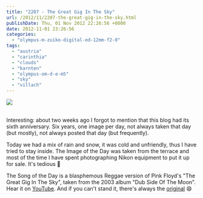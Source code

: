 ```yaml
---
title: "2207 - The Great Gig In The Sky"
url: /2012/11/2207-the-great-gig-in-the-sky.html
publishDate: Thu, 01 Nov 2012 22:26:56 +0000
date: 2012-11-01 23:26:56
categories: 
  - "olympus-m-zuiko-digital-ed-12mm-f2-0"
tags: 
  - "austria"
  - "carinthia"
  - "clouds"
  - "karnten"
  - "olympus-om-d-e-m5"
  - "sky"
  - "villach"
---
```

<div class="container">
<div class="center"><a target="_blank" href="https://d25zfm9zpd7gm5.cloudfront.net/1200x1200/2012/20121101_160847_lr.jpg"><img src="https://d25zfm9zpd7gm5.cloudfront.net/0600x0600/2012/20121101_160847_lr.jpg" /></a></div>
</div>
<br />

Interesting: about two weeks ago I forgot to mention that this blog had its sixth anniversary. Six years, one image per day, not always taken that day (but mostly), not always posted that day (but frequently).

 Today we had a mix of rain and snow, it was cold and unfriendly, thus I have tried to stay inside. The Image of the Day was taken from the terrace and most of the time I have spent photographing Nikon equipment to put it up for sale. It's tedious 🙂

The Song of the Day is a blasphemous Reggae version of Pink Floyd's "The Great Gig In The Sky", taken from the 2003 album "Dub Side Of The Moon". Hear it on <a href="http://www.youtube.com/watch?v=oiDC3GUdrCI" target="_blank">YouTube</a>. And if you can't stand it, there's always the <a href="http://www.youtube.com/watch?v=N3zwKgz8hsI" target="_blank">original</a> 😄
